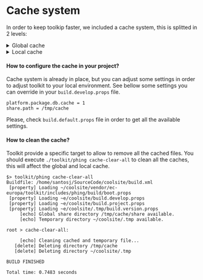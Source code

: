 # Cache system

<p>In order to keep toolkip faster, we included a cache system, this is splitted
in 2 levels:</p>

<details>
    <p><summary>Global cache</summary></p>
    <p>Toolkit stores files to be shared accross all your projects, you can
    control the place where the files are stored by updating the property
    <code>share.path</code> in your <code>build.develop.props</code> file.</p>
</details>
<details>
    <p><summary>Local cache</summary></p>
    <p>Inside your project folder your have a folder .tmp that stores some cached
    files like database dumps and others. This is also used when the global cache
    is not available and toolkit cannot generate it.</p>
</details>

#### How to configure the cache in your project?
<p>Cache system is already in place, but you can adjust some settings in order
to adjust toolkit to your local environment. See bellow some settings you can
override in your <code>build.develop.props</code> file.</p>

```
platform.package.db.cache = 1
share.path = /tmp/cache
```

<p>Please, check <code>build.default.props</code> file in order to get all the
available settings.</p>

#### How to clean the cache?
<p>Toolkit provide a specific target to allow to remove all the cached files.
You should execute <code>./toolkit/phing cache-clear-all</code> to clean all the
caches, this will affect the global and local cache.</p>

```
$> toolkit/phing cache-clear-all
Buildfile: /home/santosj/SourceCode/coolsite/build.xml
 [property] Loading ~/coolsite/vendor/ec-europa/toolkit/includes/phing/build/boot.props
 [property] Loading ~e/coolsite/build.develop.props
 [property] Loading ~e/coolsite/build.project.props
 [property] Loading ~e/coolsite/.tmp/build.version.props
     [echo] Global share directory /tmp/cache/share available.
     [echo] Temporary directory ~/coolsite/.tmp available.

root > cache-clear-all:

     [echo] Cleaning cached and temporary file...
   [delete] Deleting directory /tmp/cache
   [delete] Deleting directory ~/coolsite/.tmp

BUILD FINISHED

Total time: 0.7483 seconds


```